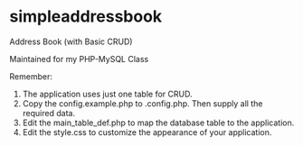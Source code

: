 # simpleaddressbook
Address Book (with Basic CRUD)

Maintained for my PHP-MySQL Class

Remember:

1. The application uses just one table for CRUD.
2. Copy the config.example.php to .config.php. Then supply all the required data.
3. Edit the main_table_def.php to map the database table to the application.
4. Edit the style.css to customize the appearance of your application.